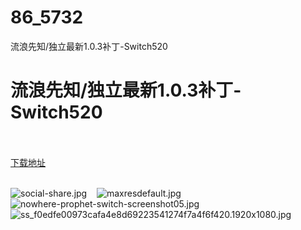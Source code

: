 # 86_5732
流浪先知/独立最新1.0.3补丁-Switch520
# 流浪先知/独立最新1.0.3补丁-Switch520
 <br/></br>
[下载地址](https://www.switch520.cc/article/5732 "下载地址")
<br/></br>

<p><img src="https://p.pstatp.com/origin/1382b00008fa72bb4309d" alt="social-share.jpg" title="social-share.jpg"> &nbsp; &nbsp;<img src="https://p.pstatp.com/origin/1372d0001d993d90c0692" alt="maxresdefault.jpg" title="maxresdefault.jpg"><img src="https://p.pstatp.com/origin/ff500002056f533d2e39" alt="nowhere-prophet-switch-screenshot05.jpg" title="nowhere-prophet-switch-screenshot05.jpg"><img src="https://p.pstatp.com/origin/1384500003c7d6a1df665" alt="ss_f0edfe00973cafa4e8d69223541274f7a4f6f420.1920x1080.jpg" title="ss_f0edfe00973cafa4e8d69223541274f7a4f6f420.1920x1080.jpg"></p>
<p></p>
<p></p>
